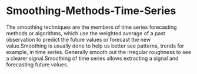 # Smoothing-Methods-Time-Series

The smoothing techniques are the members of time series forecasting methods or algorithms, which use the weighted average of a past observation to predict the future values or forecast the new value.Smoothing is usually done to help us better see patterns, trends for example, in time series. Generally smooth out the irregular roughness to see a clearer signal.Smoothing of time series allows extracting a signal and forecasting future values.
